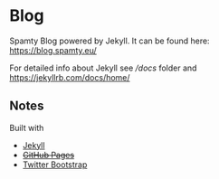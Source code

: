 # Blog

Spamty Blog powered by Jekyll. It can be found here: https://blog.spamty.eu/

For detailed info about Jekyll see */docs* folder and https://jekyllrb.com/docs/home/ 

## Notes

Built with 
 * [Jekyll](https://jekyllrb.com/)
 * ~~[GitHub Pages](https://pages.github.com/)~~
 * [Twitter Bootstrap](https://getbootstrap.com/)
